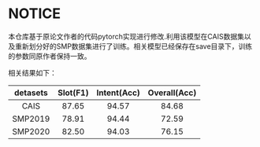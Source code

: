 # NOTICE

本仓库基于原论文作者的代码pytorch实现进行修改.利用该模型在CAIS数据集以及重新划分好的SMP数据集进行了训练。相关模型已经保存在save目录下，训练的参数同原作者保持一致。

相关结果如下：

| detasets | Slot(F1) | Intent(Acc) | Overall(Acc) |
| :------: | :------: | :---------: | :----------: |
|   CAIS   |  87.65   |    94.57    |    84.68     |
| SMP2019  |  78.91   |    94.44    |    72.59     |
| SMP2020  |  82.50   |    94.03    |    76.15     |